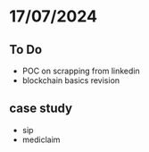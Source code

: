 # 17/07/2024

## To Do
- POC on scrapping from linkedin
- blockchain basics revision

## case study 
- sip
- mediclaim